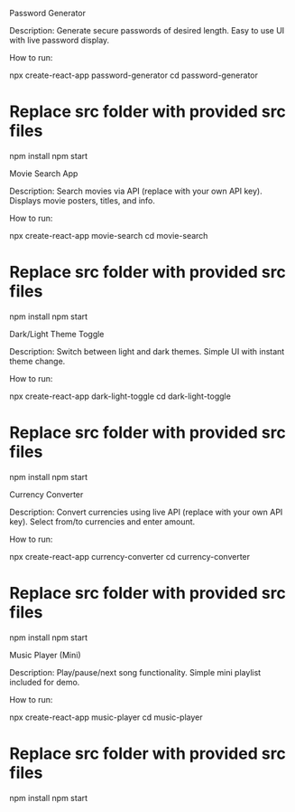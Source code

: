 Password Generator

Description: Generate secure passwords of desired length. Easy to use UI with live password display.

How to run:

npx create-react-app password-generator
cd password-generator
# Replace src folder with provided src files
npm install
npm start

Movie Search App

Description: Search movies via API (replace with your own API key). Displays movie posters, titles, and info.

How to run:

npx create-react-app movie-search
cd movie-search
# Replace src folder with provided src files
npm install
npm start

Dark/Light Theme Toggle

Description: Switch between light and dark themes. Simple UI with instant theme change.

How to run:

npx create-react-app dark-light-toggle
cd dark-light-toggle
# Replace src folder with provided src files
npm install
npm start

Currency Converter

Description: Convert currencies using live API (replace with your own API key). Select from/to currencies and enter amount.

How to run:

npx create-react-app currency-converter
cd currency-converter
# Replace src folder with provided src files
npm install
npm start

Music Player (Mini)

Description: Play/pause/next song functionality. Simple mini playlist included for demo.

How to run:

npx create-react-app music-player
cd music-player
# Replace src folder with provided src files
npm install
npm start





